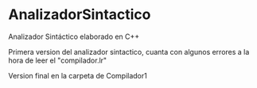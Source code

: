 # AnalizadorSintactico
Analizador Sintáctico elaborado en C++



Primera version del analizador sintactico, cuanta con algunos errores a la hora de leer el "compilador.lr"

Version final en la carpeta de Compilador1
